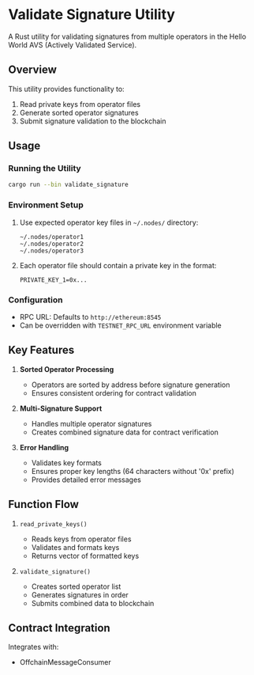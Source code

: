 # Validate Signature Utility

A Rust utility for validating signatures from multiple operators in the Hello World AVS (Actively Validated Service).

## Overview

This utility provides functionality to:
1. Read private keys from operator files
2. Generate sorted operator signatures
3. Submit signature validation to the blockchain

## Usage

### Running the Utility

```bash
cargo run --bin validate_signature
```

### Environment Setup

1. Use expected operator key files in `~/.nodes/` directory:
   ```
   ~/.nodes/operator1
   ~/.nodes/operator2
   ~/.nodes/operator3
   ```

2. Each operator file should contain a private key in the format:
   ```
   PRIVATE_KEY_1=0x...
   ```

### Configuration

- RPC URL: Defaults to `http://ethereum:8545`
- Can be overridden with `TESTNET_RPC_URL` environment variable

## Key Features

1. **Sorted Operator Processing**
   - Operators are sorted by address before signature generation
   - Ensures consistent ordering for contract validation

2. **Multi-Signature Support**
   - Handles multiple operator signatures
   - Creates combined signature data for contract verification

3. **Error Handling**
   - Validates key formats
   - Ensures proper key lengths (64 characters without '0x' prefix)
   - Provides detailed error messages

## Function Flow

1. `read_private_keys()`
   - Reads keys from operator files
   - Validates and formats keys
   - Returns vector of formatted keys

2. `validate_signature()`
   - Creates sorted operator list
   - Generates signatures in order
   - Submits combined data to blockchain

## Contract Integration

Integrates with:
- OffchainMessageConsumer